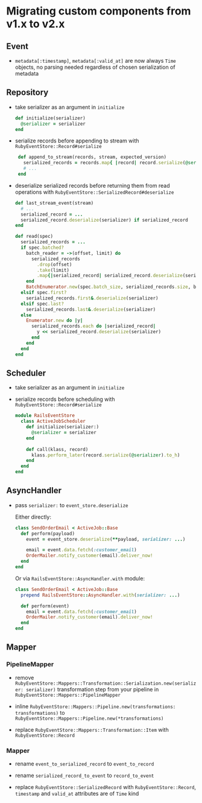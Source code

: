 # Migrating custom components from v1.x to v2.x

## Event

 - `metadata[:timestamp]`, `metadata[:valid_at]` are now always `Time` objects, no parsing needed regardless of chosen serialization of metadata

## Repository

- take serializer as an argument in `initialize`

  ```ruby
  def initialize(serializer)
    @serializer = serializer
  end
  ```

- serialize records before appending to stream with `RubyEventStore::Record#serialize`

  ```ruby
   def append_to_stream(records, stream, expected_version)
     serialized_records = records.map{ |record| record.serialize(@serializer) }
     # ...
   end
  ```
- deserialize serialized records before returning them from read operations with `RubyEventStore::SerializedRecord#deserialize`

   ```ruby
   def last_stream_event(stream)
     # ...
     serialized_record = ...
     serialized_record.deserialize(serializer) if serialized_record
   end
   
   def read(spec)
     serialized_records = ...
     if spec.batched?
       batch_reader = ->(offset, limit) do
         serialized_records
           .drop(offset)
           .take(limit)
           .map{|serialized_record| serialized_record.deserialize(serializer) }
       end
       BatchEnumerator.new(spec.batch_size, serialized_records.size, batch_reader).each
     elsif spec.first?
       serialized_records.first&.deserialize(serializer)
     elsif spec.last?
       serialized_records.last&.deserialize(serializer)
     else
       Enumerator.new do |y|
         serialized_records.each do |serialized_record|
           y << serialized_record.deserialize(serializer)
         end
       end
     end
   end
   ```

## Scheduler

- take serializer as an argument in `initialize`

- serialize records before scheduling with `RubyEventStore::Record#serialize` 

  ```ruby
  module RailsEventStore
    class ActiveJobScheduler
      def initialize(serializer:)
        @serializer = serializer
      end
   
      def call(klass, record)
        klass.perform_later(record.serialize(@serializer).to_h)
      end
    end
  end
  ```
  

## AsyncHandler

- pass `serializer:` to `event_store.deserialize`

  Either directly:

  ```ruby
  class SendOrderEmail < ActiveJob::Base
    def perform(payload)
      event = event_store.deserialize(**payload, serializer: ...)
  
      email = event.data.fetch(:customer_email)
      OrderMailer.notify_customer(email).deliver_now!
    end
  end
  ```
  
  Or via `RailsEventStore::AsyncHandler.with` module:
  
  ```ruby
  class SendOrderEmail < ActiveJob::Base
    prepend RailsEventStore::AsyncHandler.with(serializer: ...)
  
    def perform(event)
      email = event.data.fetch(:customer_email)
      OrderMailer.notify_customer(email).deliver_now!
    end
  end 
  ```
  

## Mapper

### PipelineMapper

- remove `RubyEventStore::Mappers::Transformation::Serialization.new(serializer: serializer)` transformation step from your pipeline in `RubyEventStore::Mappers::PipelineMapper`

- inline `RubyEventStore::Mappers::Pipeline.new(transformations: transformations)` to `RubyEventStore::Mappers::Pipeline.new(*transformations)`

- replace `RubyEventStore::Mappers::Transformation::Item` with `RubyEventStore::Record`

### Mapper

- rename `event_to_serialized_record` to `event_to_record`

- rename `serialized_record_to_event` to `record_to_event`

- replace `RubyEventStore::SerializedRecord` with `RubyEventStore::Record`, `timestamp` and `valid_at` attributes are of `Time` kind

